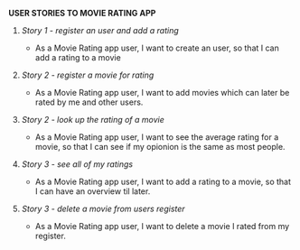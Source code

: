 **USER STORIES TO MOVIE RATING APP**

1. *Story 1 - register an user and add a rating*
    - As a Movie Rating app user,
    I want to create an user,
    so that I can add a rating to a movie

2. *Story 2 - register a movie for rating*
    - As a Movie Rating app user,
    I want to add movies which can later be rated
    by me and other users.

3. *Story 2 - look up the rating of a movie*
    - As a Movie Rating app user,
    I want to see the average rating for a movie,
    so that I can see if my opionion is the same as most people.  

4. *Story 3 - see all of my ratings*
    - As a Movie Rating app user,
    I want to add a rating to a movie,
    so that I can have an overview til later.

5. *Story 3 - delete a movie from users register*
    - As a Movie Rating app user, I want to delete
     a movie I rated from my register.

